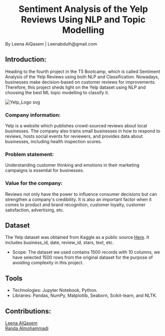 <h1 align="center">Sentiment Analysis of the Yelp Reviews Using NLP and Topic Modelling</h1>
By Leena AlQasem | Leenabdulh@gmail.com 


## Introduction:
Heading to the fourth project in the T5 Bootcamp, which is called Sentiment Analysis of the Yelp Reviews using both NLP and Classification. Nowadays, businesses make decision-based on customer reviews for improvements. Therefore, this project sheds light on the Yelp dataset using NLP and choosing the best ML topic modelling to classify it.

![Yelp_Logo svg](https://user-images.githubusercontent.com/57495692/142263118-d159726d-9461-4e20-a3bc-951a6b4022a6.png)


### Company information:
Yelp is a website which publishes crowd-sourced reviews about local businesses. The company also trains small businesses in how to respond to reviews, hosts social events for reviewers, and provides data about businesses, including health inspection scores.

### Problem statement: 
Understanding customer thinking and emotions in their marketing campaigns is essential for businesses.

### Value for the company: 
Reviews not only have the power to influence consumer decisions but can strengthen a company's credibility. It is also an important factor when it comes to product and brand recognition, customer loyalty, customer satisfaction, advertising, etc.


## Dataset
The Yelp dataset was obtained from Kaggle as a public source [Here](https://www.kaggle.com/yelp-dataset/yelp-dataset). It includes business_id, date, review_id, stars, text, etc.
  - Scope: The dataset we used contains 1500 records with 10 columns, we have selected 1500 rows from the original dataset for the purpose of avoiding complexity in this project.


## Tools
- Technologies: Jupyter Notebook, Python.
- Libraries: Pandas, NumPy, Matplotlib, Seaborn, Scikit-learn, and NLTK.

## Contributions:

[Leena AlQasem](https://github.com/LeenaAAlQasem) <br>
[Randa Almohammadi](https://github.com/rmalmoha)

